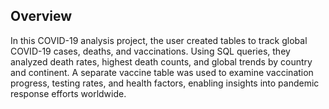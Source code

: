 ## Overview
In this COVID-19 analysis project, the user created tables to track global COVID-19 cases, deaths, and vaccinations. Using SQL queries, they analyzed death rates, highest death counts, and global trends by country and continent. A separate vaccine table was used to examine vaccination progress, testing rates, and health factors, enabling insights into pandemic response efforts worldwide.
